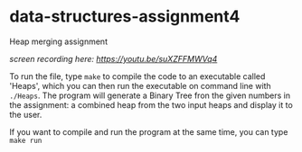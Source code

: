 # data-structures-assignment4
Heap merging assignment

*screen recording here: https://youtu.be/suXZFFMWVq4*

To run the file, type `make` to compile the code to an executable called 'Heaps', which you can then run the executable on command line with `./Heaps`. The program will generate a Binary Tree fron the given numbers in the assignment: 
a combined heap from the two input heaps and display it to the user.

If you want to compile and run the program at the same time, you can type `make run`

